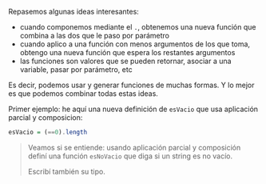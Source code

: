 Repasemos algunas ideas interesantes: 

 * cuando componemos mediante el `.`, obtenemos una nueva función que combina a las dos que le paso por parámetro
 * cuando aplico a una función con menos argumentos de los que toma, obtengo una nueva función que espera los restantes argumentos 
 * las funciones son valores que se pueden retornar, asociar a una variable, pasar por parámetro, etc

Es decir, podemos usar y generar funciones de muchas formas. Y lo mejor es que podemos combinar todas estas ideas. 

Primer ejemplo: he aquí una nueva definición de `esVacio` que usa aplicación parcial y composicion: 

```haskell
esVacio = (==0).length 
```

> Veamos si se entiende: usando aplicación parcial y composición definí una función `esNoVacio` que diga si un string es no vacío. 
>
> Escribí también su tipo.

 